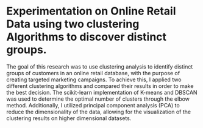 # Experimentation on Online Retail Data using two clustering Algorithms to discover distinct groups. 
The goal of this research was to use clustering analysis to identify distinct groups of customers in an online retail database, with the purpose of creating targeted marketing campaigns. To achieve this, I applied two different clustering algorithms and compared their results in order to make the best decision. The scikit-learn implementation of K-means and DBSCAN was used to determine the optimal number of clusters through the elbow method. Additionally, I utilized principal component analysis (PCA) to reduce the dimensionality of the data, allowing for the visualization of the clustering results on higher dimensional datasets.
